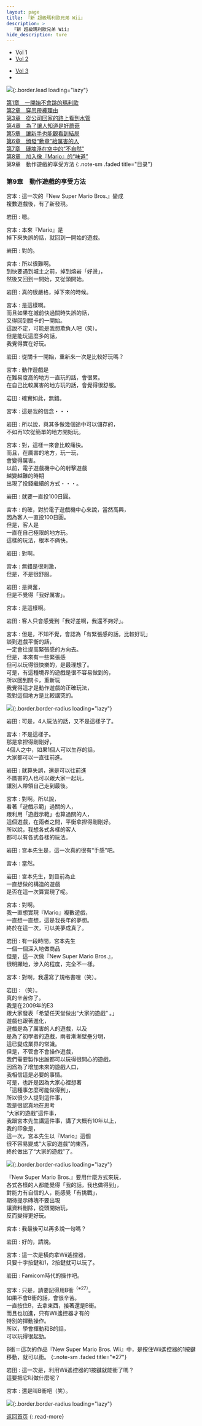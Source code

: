 ```yaml
---
layout: page
title: 『新 超級瑪利歐兄弟 Wii』
description: >
  『新 超級瑪利歐兄弟 Wii』
hide_description: ture
---
```


<nav class="pagination heading clearfix" role="navigation">
  <ul>
    <li class="pagination-item">
      <a style="background-color:rgba(225,224,224,0.3);">
        Vol 1
      </a>
    </li>
    <li class="pagination-item">
      <a href="../../vol2/1/">
        Vol 2
      </a>
    </li>
  </ul>
  <ul>
    <li class="pagination-item">
      <a href="../../vol3/1/">
        Vol 3
      </a>
    </li>
    <li class="pagination-item">
      <a>
      &nbsp;
      </a>
    </li>
  </ul>
</nav>

![](/others/interviews/cht-hk/wii/nsmb/vol1/img/nsmb_interview_main19.jpg){:.border.lead loading="lazy"}

[第1章　一開始不會跳的瑪利歐](1.md)<br>
[第2章　穿吊帶褲理由](2.md)<br>
[第3章　從公司回家的路上看到水管](3.md)<br>
[第4章　為了讓人知道是好蘑菇](4.md)<br>
[第5章　讓新手也能觀看到結局](5.md)<br>
[第6章　頒發“勳章”給厲害的人](6.md)<br>
[第7章　磚塊浮在空中的“不自然”](7.md)<br>
[第8章　加入像『Mario』的“味道”](8.md)<br>
第9章　動作遊戲的享受方法
{:.note-sm .faded title="目录"}

### 第9章　動作遊戲的享受方法

宮本
: 這一次的『New Super Mario Bros.』變成<br>複數遊戲後，有了新發現。

岩田
: 嗯。

宮本
: 本來『Mario』是<br>掉下來失誤的話，就回到一開始的遊戲。

岩田
: 對的。

宮本
: 所以很難啊。<br>到快要遇到城主之前，掉到熔岩「好燙」，<br>然後又回到一開始，又從頭開始。

岩田
: 真的很嚴格，掉下來的時候。

宮本
: 是這樣啊。<br>而且如果在城前快過關時失誤的話，<br>又得回到關卡的一開始。<br>這說不定，可能是我想欺負人吧（笑）。<br>但是能玩這麼多的話，<br>我覺得實在好玩。

岩田
: 從關卡一開始，重新來一次是比較好玩嗎？

宮本
: 動作遊戲是<br>在難易度高的地方一直玩的話，會很累。<br>在自己比較厲害的地方玩的話，會覺得很舒服。

岩田
: 確實如此，無錯。

宮本
: 這是我的信念・・・

岩田
: 所以說，與其多做幾個途中可以儲存的，<br>不如再1次從簡單的地方開始玩。

宮本
: 對，這樣一來會比較痛快。<br>而且，在厲害的地方，玩一玩，<br>會變得厲害。<br>以前，電子遊戲機中心的射擊遊戲<br>越變越難的時期<br>出現了投錢繼續的方式・・・。

岩田
: 就要一直投100日圓。

宮本
: 的確，對於電子遊戲機中心來說，當然高興，<br>因為客人一直投100日圓。<br>但是，客人是<br>一直在自己極限的地方玩。<br>這樣的玩法，根本不痛快。

岩田
: 對啊。

宮本
: 無錯是很剌激，<br>但是，不是很舒服。

岩田
: 是興奮，<br>但是不覺得「我好厲害」。

宮本
: 是這樣啊。

岩田
: 客人只會感覺到「我好差啊，我還不夠好」。

宮本
: 但是，不知不覺，會認為「有緊張感的話，比較好玩」<br>談到遊戲平衡的話，<br>一定會往提高緊張感的方向去。<br>但是，本來有一些緊張感<br>但可以玩得很快樂的，是最理想了。<br>可是，有這種境界的遊戲是很不容易做到的，<br>所以回到關卡，重新玩<br>我覺得這才是動作遊戲的正確玩法，<br>我對這個地方是比較講究的。

![](/others/interviews/cht-hk/wii/nsmb/vol1/img/nsmb_interview_photo191.jpg){:.border.border-radius loading="lazy"}

岩田
: 可是，4人玩法的話，又不是這樣子了。

宮本
: 不是這樣子。<br>那是拿揑得剛剛好，<br>4個人之中，如果1個人可以生存的話，<br>大家都可以一直往前進。

岩田
: 就算失誤，還是可以往前進<br>不厲害的人也可以跟大家一起玩，<br>讓別人帶領自己走到最後。

宮本
: 對啊。所以說，<br>看著「遊戲示範」過關的人，<br>跟利用「遊戲示範」也算過關的人，<br>這個遊戲，在兩者之間，平衡拿揑得剛剛好。<br>所以說，我想各式各樣的客人<br>都可以有各式各樣的玩法。

岩田
: 宮本先生是，這一次真的很有“手感”吧。

宮本
: 當然。

岩田
: 宮本先生，到目前為止<br>一直想做的構造的遊戲<br>是否在這一次算實現了呢。

宮本
: 對啊。<br>我一直想實現『Mario』複數遊戲，<br>一直想一直想，這是我長年的夢想。<br>終於在這一次，可以美夢成真了。

岩田
: 有一段時間，宮本先生<br>一個一個深入地做商品<br>但是，這一次做『New Super Mario Bros.』，<br>很明顯地，涉入的程度，完全不一樣。

宮本
: 對啊，我還寫了規格書哩（笑）。

岩田
: （笑）。<br>真的辛苦你了。<br>我是在2009年的E3<br>跟大家發表「希望任天堂做出“大家的遊戲” 。」<br>
遊戲也跟著進化，<br>遊戲是為了厲害的人的遊戲，以及<br>是為了初學者的遊戲，兩者漸漸壁壘分明，<br>這已變成業界的常識。<br>但是，不管會不會操作遊戲，<br>我們需要製作出誰都可以玩得很開心的遊戲，<br>因爲為了增加未來的遊戲人口，<br>我相信這是必要的事情。<br>可是，也許是因為大家心裡想著<br>「這種事怎麼可能做得到」，<br>所以很少人提到這件事，<br>我是很認真地在思考<br>“大家的遊戲”這件事，<br>我跟宮本先生講這件事，講了大概有10年以上，<br>我的印象是，<br>這一次，宮本先生以『Mario』這個<br>很不容易變成“大家的遊戲”的東西，<br>終於做出了“大家的遊戲”了。

![](/others/interviews/cht-hk/wii/nsmb/vol1/img/nsmb_interview_photo192.jpg){:.border.border-radius loading="lazy"}

 『New Super Mario Bros.』要用什麼方式來玩，<br>各式各樣的人都能覺得「我的話，我也做得到」，<br>對能力有自信的人，能感覺「有挑戰」，<br>期待提示磚塊不要出現<br>讓資料刪除，從頭開始玩，<br>反而變得更好玩。

宮本
: 我最後可以再多說一句嗎？

岩田
: 好的，請說。

宮本
: 這一次是橫向拿Wii遙控器，<br>只要十字按鍵和1，2按鍵就可以玩了。

岩田
: Famicom時代的操作吧。

宮本
: 只是，請要記得用B衝<sup>（※27）</sup>。<br>如果不會B衝的話，會很辛苦。<br>一直按住B，去拿東西，接著還是B衝。<br>而且也加進，只有Wii遙控器才有的<br>特別的揮動操作。<br>所以，學會揮動和B的話，<br>可以玩得很起勁。

B衝＝這次的作品『New Super Mario Bros. Wii』中，是按住Wii遙控器的1按鍵移動，就可以衝。
{:.note-sm .faded title="※27"}

岩田
: 這一次是，利用Wii遙控器的1按鍵就能衝了嗎？<br>這要把它叫做什麼呢？

宮本
: 還是叫B衝吧（笑）。

![](/others/interviews/cht-hk/wii/nsmb/vol1/img/nsmb_interview_photo193.jpg){:.border.border-radius loading="lazy"}


[返回首页](../../../../../)
{:.read-more}


